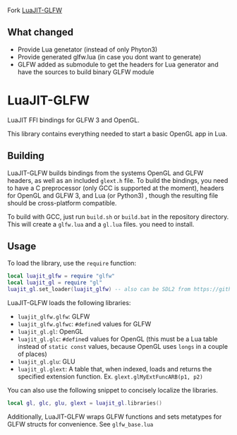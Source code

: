 Fork [LuaJIT-GLFW](https://github.com/ColonelThirtyTwo/LuaJIT-GLFW) 


## What changed

- Provide Lua genetator (instead of only Phyton3)
- Provide generated glfw.lua (in case you dont want to generate)
- GLFW added as submodule to get the headers for Lua generator and have the sources to build binary GLFW module


LuaJIT-GLFW
===========

LuaJIT FFI bindings for GLFW 3 and OpenGL.

This library contains everything needed to start a basic OpenGL app in Lua.

Building
--------

LuaJIT-GLFW builds bindings from the systems OpenGL and GLFW headers, as well as an included `glext.h` file.
To build the bindings, you need to have a C preprocessor (only GCC is supported at the moment), headers for OpenGL and GLFW 3, and Lua (or Python3) , though the resulting
file should be cross-platform compatible.

To build with GCC, just run `build.sh` or `build.bat` in the repository directory. This will create a `glfw.lua` and a `gl.lua` files.
you need to install.

Usage
-----

To load the library, use the `require` function:

```lua
local luajit_glfw = require "glfw"
local luajit_gl = require "gl"
luajit_gl.set_loader(luajit_glfw) -- also can be SDL2 from https://github.com/torch/sdl2-ffi
```

LuaJIT-GLFW loads the following libraries:

* `luajit_glfw.glfw`: GLFW
* `luajit_glfw.glfwc`: `#define`d values for GLFW
* `luajit_gl.gl`: OpenGL
* `luajit_gl.glc`: `#define`d values for OpenGL (this must be a Lua table instead of `static const` values, because OpenGL uses `longs` in a couple of places)
* `luajit_gl.glu`: GLU
* `luajit_gl.glext`: A table that, when indexed, loads and returns the specified extension function. Ex. `glext.glMyExtFuncARB(p1, p2)`

You can also use the following snippet to concisely localize the libraries.

```lua
local gl, glc, glu, glext = luajit_gl.libraries()
```

Additionally, LuaJIT-GLFW wraps GLFW functions and sets metatypes for GLFW structs for convenience. See `glfw_base.lua`
